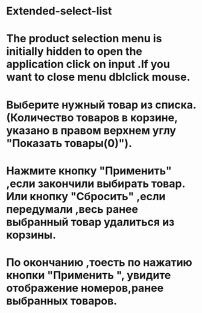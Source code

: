 # Extended-select-list
# The product selection menu is initially hidden to open the application click on input .If you want to close menu dblclick mouse.
# Выберите нужный товар из списка. (Количество товаров в корзине, указано в правом верхнем углу "Показать товары(0)").
# Нажмите кнопку "Применить" ,если закончили выбирать товар. Или кнопку "Cбросить" ,если передумали ,весь ранее выбранный товар удалиться из корзины.
# По окончанию ,тоесть по нажатию кнопки "Применить ", увидите отображение номеров,ранее выбранных товаров.
